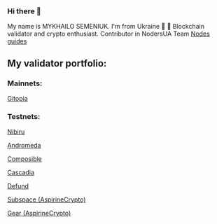 ### Hi there 👋

My name is MYKHAILO SEMENIUK. I'm from Ukraine :blue_heart: :yellow_heart:
Blockchain validator and crypto enthusiast. Contributor in NodersUA Team [Nodes guides](https://github.com/NodersUA/Node_guides)

## My validator portfolio:
### Mainnets:

[Gitopia](https://gitopia.exploreme.pro/validator/gitopiavaloper1ulgccl7c68ccfuxrhw5n9d2lhjx382qeyzst72)

### Testnets:

[Nibiru](https://nibiru.explorers.guru/validator/nibivaloper1m7460j097dmnhyj96z9a5fda84en9nhue35etk)

[Andromeda](https://andromeda.explorers.guru/validator/andrvaloper16ql0fqnjhmn3d4ztfkgku4f6amufu60cqgaxa0)

[Composible](https://composable.exploreme.pro/validator/banksyvaloper1pu8drpanwxlemtl7alvzwrpl9s7w28a8ksmjyy)

[Cascadia](https://testnet.cascadia.explorers.guru/validator/cascadiavaloper1u76mc06gvmd473sp5e6nnkvqf6dal7qrjkeuge)

[Defund](https://defund.explorers.guru/validator/defundvaloper1jsntqls5xfxg278n7gmxf6yxkmdj8lh95g56y3)

[Subspace (AspirineCrypto)](https://telemetry.subspace.network/#/0x7f489750cfe91e17fc19b42a5acaba41d1975cedd3440075d4a4b4171ad0ac20)

[Gear (AspirineCrypto)](https://telemetry.gear-tech.io/#/0x92ed36f0a4a26169cba7c6990d51055c76b6b89de268568615a041eebb619a0e)

<!--
**muhaylosemenyuk/muhaylosemenyuk** is a ✨ _special_ ✨ repository because its `README.md` (this file) appears on your GitHub profile.

Here are some ideas to get you started:

- 🔭 I’m currently working on ...
- 🌱 I’m currently learning ...
- 👯 I’m looking to collaborate on ...
- 🤔 I’m looking for help with ...
- 💬 Ask me about ...
- 📫 How to reach me: ...
- 😄 Pronouns: ...
- ⚡ Fun fact: ...
-->
 
